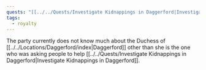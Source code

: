 ```yaml
---
quests: "[[../../Quests/Investigate Kidnappings in Daggerford|Investigate Kidnappings in Daggerford]]"
tags:
  - royalty
---
```


The party currently does not know much about the Duchess of [[../../Locations/Daggerford/index|Daggerford]] other than she is the one who was asking people to help [[../../Quests/Investigate Kidnappings in Daggerford|Investigate Kidnappings in Daggerford]].